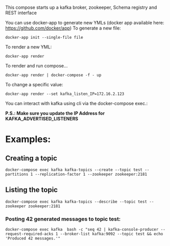 This compose starts up a kafka broker, zookeeper, Schema registry and REST interface

You can use docker-app to generate new YMLs (docker app available here: https://github.com/docker/app)
To generate a new file:
```cli
docker-app init --single-file file
```

To render a new YML:
```cli
docker-app render
```

To render and run compose...
```cli
docker-app render | docker-compose -f - up
```

To change a specific value:
```cli
docker-app render --set kafka_listen_IP=172.16.2.123
```


You can interact with kafka using cli via the docker-compose exec.:

__P.S.: Make sure you update the IP Address for KAFKA_ADVERTISED_LISTENERS__

# Examples:

## Creating a topic

```cli
docker-compose exec kafka kafka-topics --create --topic test --partitions 1 --replication-factor 1 --zookeeper zookeeper:2181
```

## Listing the topic

```cli
docker-compose exec kafka kafka-topics --describe --topic test --zookeeper zookeeper:2181
```

### Posting 42 generated messages to topic test:
```cli
docker-compose exec kafka  bash -c "seq 42 | kafka-console-producer --request-required-acks 1 --broker-list kafka:9092 --topic test && echo 'Produced 42 messages.'"
```
